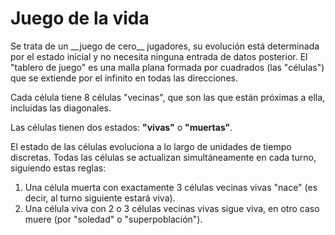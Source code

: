 Juego de la vida
================

<p>Se trata de un __juego de cero__ jugadores, su evolución está determinada por el estado inicial y no necesita ninguna entrada de datos posterior. El "tablero de juego" es una malla plana formada por cuadrados (las "células") que se extiende por el infinito en todas las direcciones. 

Cada célula tiene 8 células "vecinas", que son las que están próximas a ella, incluidas las diagonales. 

Las células tienen dos estados: **"vivas"** o **"muertas"**. 

El estado de las células evoluciona a lo largo de unidades de tiempo discretas. Todas las células se actualizan simultáneamente en cada turno, siguiendo estas reglas:</p>

<ol>
<li> Una célula muerta con exactamente 3 células vecinas vivas "nace" (es decir, al turno siguiente estará viva). </li>
<li> Una célula viva con 2 o 3 células vecinas vivas sigue viva, en otro caso muere (por "soledad" o "superpoblación"). </li>
</ol>